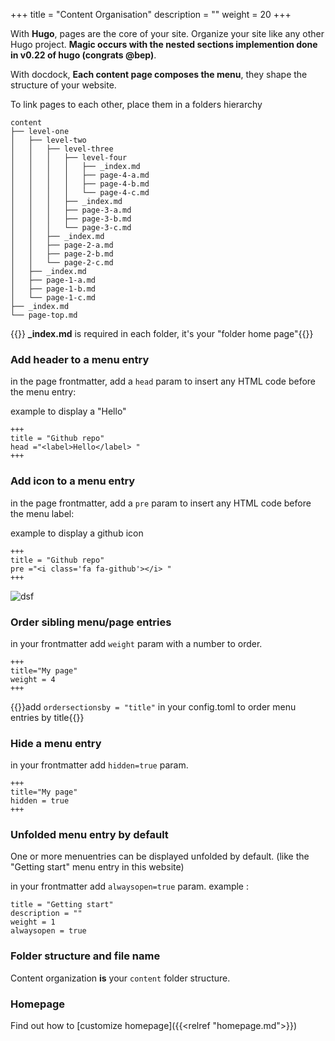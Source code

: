+++
title = "Content Organisation"
description = ""
weight = 20
+++

With **Hugo**, pages are the core of your site. Organize your site like any other Hugo project. **Magic occurs with the nested sections implemention done in v0.22 of hugo (congrats @bep)**.

With docdock, **Each content page composes the menu**, they shape the structure of your website.

To link pages to each other, place them in a folders hierarchy

```
content
├── level-one
│   ├── level-two
│   │   ├── level-three
│   │   │   ├── level-four
│   │   │   │   ├── _index.md
│   │   │   │   ├── page-4-a.md
│   │   │   │   ├── page-4-b.md
│   │   │   │   └── page-4-c.md
│   │   │   ├── _index.md
│   │   │   ├── page-3-a.md
│   │   │   ├── page-3-b.md
│   │   │   └── page-3-c.md
│   │   ├── _index.md
│   │   ├── page-2-a.md
│   │   ├── page-2-b.md
│   │   └── page-2-c.md
│   ├── _index.md
│   ├── page-1-a.md
│   ├── page-1-b.md
│   └── page-1-c.md
├── _index.md
└── page-top.md
```


{{<alert info >}} **_index.md** is required in each folder, it's your "folder home page"{{</alert>}}

### Add header to a menu entry

in the page frontmatter, add a `head` param to insert any HTML code before the menu entry:

example to display a "Hello"

	+++
	title = "Github repo"
	head ="<label>Hello</label> "
	+++



### Add icon to a menu entry

in the page frontmatter, add a `pre` param to insert any HTML code before the menu label:

example to display a github icon 

	+++
	title = "Github repo"
	pre ="<i class='fa fa-github'></i> "
	+++

![dsf](/menu-entry-icon.png?height=40px&classes=shadow)

<!-- ### Customize menu entry label

Add a `name` param next to `[menu.main]`

	+++
	[menu.main]
	parent = ""
	identifier = "repo"
	pre ="<i class='fa fa-github'></i> "
	name = "Github repo"
	+++ -->

<!-- ### Create a page redirector
Add a `url` param next to `[menu.main]`

	+++
	[menu.main]
	parent = "page"
	identifier = "page-images"
	weight = 23
	url = "/shortcode/image/"
	+++

{{<alert info>}}Look at the menu "Create Page/About images" which redirects to "Shortcodes/image{{</alert>}}
 -->
### Order sibling menu/page entries

in your frontmatter add `weight` param with a number to order.

	+++
	title="My page"
	weight = 4
	+++

{{<info>}}add `ordersectionsby = "title"` in your config.toml to order menu entries by title{{</info>}}


### Hide a menu entry

in your frontmatter add `hidden=true` param.

	+++
	title="My page"
	hidden = true
	+++


### Unfolded menu entry by default

One or more menuentries can be displayed unfolded by default. (like the "Getting start" menu entry  in this website)

in your frontmatter add `alwaysopen=true` param.
example :

```
title = "Getting start"
description = ""
weight = 1
alwaysopen = true
```

### Folder structure and file name

Content organization **is** your `content` folder structure.

### Homepage

Find out how to [customize homepage]({{<relref "homepage.md">}}) 



